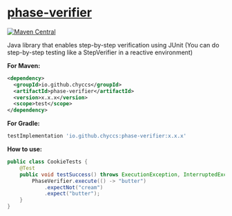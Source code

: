 # [phase-verifier](https://github.com/chyccs/phase-verifier)

[![Maven Central](https://img.shields.io/maven-central/v/io.github.chyccs/phase-verifier.svg?label=Maven%20Central)](https://search.maven.org/search?q=g:%22io.github.chyccs%22%20AND%20a:%22phase-verifier%22)

Java library that enables step-by-step verification using JUnit
(You can do step-by-step testing like a StepVerifier in a reactive environment)




**For Maven:**

```xml
<dependency>
  <groupId>io.github.chyccs</groupId>
  <artifactId>phase-verifier</artifactId>
  <version>x.x.x</version>
  <scope>test</scope>
</dependency>
```



**For Gradle:**

```groovy
testImplementation 'io.github.chyccs:phase-verifier:x.x.x'
```



**How to use:**

```java
public class CookieTests {
    @Test
    public void testSuccess() throws ExecutionException, InterruptedException {
        PhaseVerifier.execute(() -> "butter")
            .expectNot("cream")
            .expect("butter");
    }
}
```

